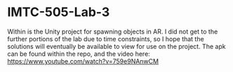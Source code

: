 # IMTC-505-Lab-3

Within is the Unity project for spawning objects in AR. I did not get to the further portions of the lab due to time constraints, so I hope that the solutions will eventually be available to view for use on the project. The apk can be found within the repo, and the video here: https://www.youtube.com/watch?v=759e9NAnwCM
